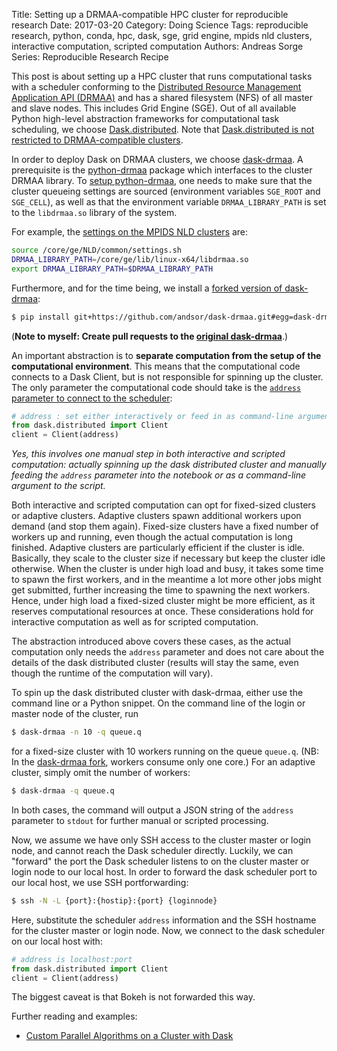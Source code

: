 Title: Setting up a DRMAA-compatible HPC cluster for reproducible research
Date: 2017-03-20
Category: Doing Science
Tags: reproducible research, python, conda, hpc, dask, sge, grid engine, mpids nld clusters, interactive computation, scripted computation
Authors: Andreas Sorge
Series: Reproducible Research Recipe

This post is about setting up a HPC cluster that runs computational tasks with
a scheduler conforming to the
[Distributed Resource Management Application API (DRMAA)][drmaa] and has a
shared filesystem (NFS) of all master and slave nodes.
This includes Grid Engine (SGE).
Out of all available Python high-level abstraction frameworks for
computational task scheduling, we choose [Dask.distributed][distributed].
Note that [Dask.distributed is not restricted to DRMAA-compatible
clusters][distributed-setups].

In order to deploy Dask on DRMAA clusters, we choose [dask-drmaa][dask-drmaa].
A prerequisite is the [python-drmaa][python-drmaa] package which interfaces
to the cluster DRMAA library.
To [setup python-drmaa][install python-drmaa], one needs to make sure that the
cluster queueing settings are sourced (environment variables ``SGE_ROOT`` and
``SGE_CELL``), as well as that the environment variable ``DRMAA_LIBRARY_PATH``
is set to the ``libdrmaa.so`` library of the system.

For example, the [settings on the MPIDS NLD clusters][andsor-bashrc] are:

```bash
source /core/ge/NLD/common/settings.sh
DRMAA_LIBRARY_PATH=/core/ge/lib/linux-x64/libdrmaa.so
export DRMAA_LIBRARY_PATH=$DRMAA_LIBRARY_PATH
```

Furthermore, and for the time being, we install a [forked version of
dask-drmaa][andsor-dask-drmaa]:

```bash
$ pip install git+https://github.com/andsor/dask-drmaa.git#egg=dask-drmaa
```

(**Note to myself: Create pull requests to the [original
dask-drmaa][dask-drmaa]**.)

An important abstraction is to **separate computation from the setup of the
computational environment**.
This means that the computational code connects to a Dask Client, but is not
responsible for spinning up the cluster.
The only parameter the computational code should take is the [``address``
parameter to connect to the scheduler][distributed-client]:

```python
# address : set either interactively or feed in as command-line argument
from dask.distributed import Client
client = Client(address)
```

*Yes, this involves one manual step in both interactive and scripted computation:
actually spinning up the dask distributed cluster and manually feeding the
``address`` parameter into the notebook or as a command-line argument to the
script.*

Both interactive and scripted computation can opt for fixed-sized clusters or
adaptive clusters.
Adaptive clusters spawn additional workers upon demand (and stop them again).
Fixed-size clusters have a fixed number of workers up and running, even though
the actual computation is long finished.
Adaptive clusters are particularly efficient if the cluster is idle.
Basically, they scale to the cluster size if necessary but keep the cluster idle
otherwise.
When the cluster is under high load and busy, it takes some time to spawn the
first workers, and in the meantime a lot more other jobs might get submitted,
further increasing the time to spawning the next workers.
Hence, under high load a fixed-sized cluster might be more efficient, as it
reserves computational resources at once.
These considerations hold for interactive computation as well as for scripted
computation.

The abstraction introduced above covers these cases, as the actual computation
only needs the ``address`` parameter and does not care about the details of the
dask distributed cluster (results will stay the same, even though the runtime of
the computation will vary).

To spin up the dask distributed cluster with dask-drmaa, either use the
command line or a Python snippet.
On the command line of the login or master node of the cluster, run

```bash
$ dask-drmaa -n 10 -q queue.q
```

for a fixed-size cluster with 10 workers running on the queue ``queue.q``.
(NB: In the [dask-drmaa fork][andsor-dask-drmaa], workers consume only one
core.)
For an adaptive cluster, simply omit the number of workers:

```bash
$ dask-drmaa -q queue.q
```

In both cases, the command will output a JSON string of the ``address``
parameter to ``stdout`` for further manual or scripted processing.

Now, we assume we have only SSH access to the cluster master or login node, and
cannot reach the Dask scheduler directly.
Luckily, we can "forward" the port the Dask scheduler listens to on the cluster
master or login node to our local host.
In order to forward the dask scheduler port to our local host, we use SSH
portforwarding:

```bash
$ ssh -N -L {port}:{hostip}:{port} {loginnode}
```

Here, substitute the scheduler ``address`` information and the SSH hostname for
the cluster master or login node.
Now, we connect to the dask scheduler on our local host with:

```python
# address is localhost:port
from dask.distributed import Client
client = Client(address)
```

The biggest caveat is that Bokeh is not forwarded this way.

Further reading and examples:

- [Custom Parallel Algorithms on a Cluster with Dask](http://matthewrocklin.com/blog/work/2017/01/24/dask-custom)

[drmaa]: https://en.wikipedia.org/wiki/DRMAA
[distributed]: https://distributed.readthedocs.io/en/latest/
[distributed-setups]: https://distributed.readthedocs.io/en/latest/setup.html
[dask-drmaa]: https://github.com/dask/dask-drmaa
[python-drmaa]: https://github.com/pygridtools/drmaa-python
[install python-drmaa]: https://github.com/pygridtools/drmaa-python#installation
[andsor-bashrc]: https://github.com/andsor/dotphiles/blob/62bdafd5ed46ab2657c8e1be9c04779d1798eb06/bashrc.d/login01#L6
[andsor-dask-drmaa]: https://github.com/andsor/dask-drmaa
[distributed-client]: http://distributed.readthedocs.io/en/latest/api.html#distributed.client.Client
